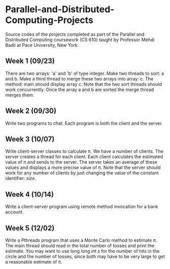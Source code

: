 # Parallel-and-Distributed-Computing-Projects
Source codes of the projects completed as part of the Parallel and Distributed Computing coursework (CS 610) taught by Professor Mehdi Badii at Pace University, New York.

## Week 1 (09/23)
There are two arrays: 'a' and 'b' of type integer. Make two threads to sort: a and b. Make a third thread to merge these two arrays into array: c. The method: main should display array c. Note that the two sort threads should work concurrently. Once the array a and b are sorted the merge thread merges them.

## Week 2 (09/30)
Write two programs to chat. Each program is both the client and the server. 

## Week 3 (10/07)
Write client-server classes to calculate π. We have a number of clients. The server creates a thread for each client. Each client calculates the estimated value of π and sends to the server. The server takes an average of these values and displays a more precise value of π. Note that the server should work for any number of clients by just changing the value of the constant identifier: *size*.

## Week 4 (10/14)
Write a client-server program using remote method invocation for a bank account. 

## Week 5 (12/02)
Write a Pthreads program that uses a Monte Carlo method to estimate π. The main thread should read in the total number of tosses and print the estimate. You may want to use long long int s for the number of hits in the circle and the number of tosses, since both may have to be very large to get a reasonable estimate of π.
